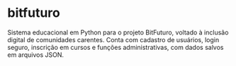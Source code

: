 # bitfuturo
Sistema educacional em Python para o projeto BitFuturo, voltado à inclusão digital de comunidades carentes. Conta com cadastro de usuários, login seguro, inscrição em cursos e funções administrativas, com dados salvos em arquivos JSON.
